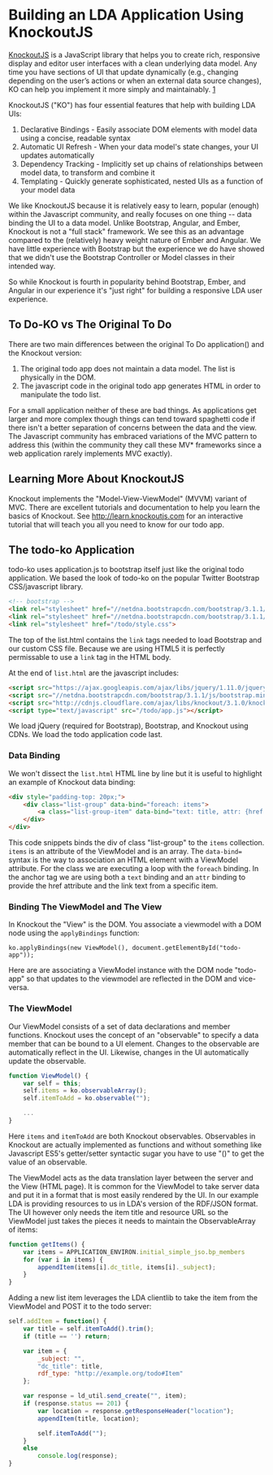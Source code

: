 # Building an LDA Application Using KnockoutJS

[KnockoutJS](http://knockoutjs.com) is a JavaScript library that helps you to create rich, responsive display and editor user interfaces with a clean underlying data model. Any time you have sections of UI that update dynamically (e.g., changing depending on the user’s actions or when an external data source changes), KO can help you implement it more simply and maintainably. [1](http://knockoutjs.com/documentation/introduction.html)

KnockoutJS ("KO") has four essential features that help with building LDA UIs:

1. Declarative Bindings - Easily associate DOM elements with model data using a concise, readable syntax
2. Automatic UI Refresh - When your data model's state changes, your UI updates automatically
3. Dependency Tracking - Implicitly set up chains of relationships between model data, to transform and combine it
4. Templating - Quickly generate sophisticated, nested UIs as a function of your model data

We like KnockoutJS because it is relatively easy to learn, popular (enough) within the Javascript community, and really focuses on one thing -- data binding the UI to a data model. Unlike Bootstrap, Angular, and Ember, Knockout is not a "full stack" framework. We see this as an advantage compared to the (relatively) heavy weight nature of Ember and Angular. We have little experience with Bootstrap but the experience we do have showed that we didn't use the Bootstrap Controller or Model classes in their intended way.

So while Knockout is fourth in popularity behind Bootstrap, Ember, and Angular in our experience it's "just right" for building a responsive LDA user experience.

## To Do-KO vs The Original To Do

There are two main differences between the original To Do application() and the Knockout version:

1. The original todo app does not maintain a data model. The list is physically in the DOM.
2. The javascript code in the original todo app generates HTML in order to manipulate the todo list.

For a small application neither of these are bad things. As applications get larger and more complex though things can tend toward spaghetti code if there isn't a better separation of concerns between the data and the view. The Javascript community has embraced variations of the MVC pattern to address this (within the community they call these MV* frameworks since a web application rarely implements MVC exactly).

## Learning More About KnockoutJS

Knockout implements the "Model-View-ViewModel" (MVVM) variant of MVC. There are excellent tutorials and documentation to help you learn the basics of Knockout. See http://learn.knockoutjs.com for an interactive tutorial that will teach you all you need to know for our todo app.

## The todo-ko Application

todo-ko uses application.js to bootstrap itself just like the original todo application. We based the look of todo-ko on the popular Twitter Bootstrap CSS/javascript library.

```html
<!-- bootstrap -->
<link rel="stylesheet" href="//netdna.bootstrapcdn.com/bootstrap/3.1.1/css/bootstrap.min.css">
<link rel="stylesheet" href="//netdna.bootstrapcdn.com/bootstrap/3.1.1/css/bootstrap-theme.min.css">
<link rel="stylesheet" href="/todo/style.css">
```

The top of the list.html contains the `link` tags needed to load Bootstrap and our custom CSS file. Because we are using HTML5 it is perfectly permissable to use a `link` tag in the HTML body.

At the end of `list.html` are the javascript includes:

```html
<script src="https://ajax.googleapis.com/ajax/libs/jquery/1.11.0/jquery.min.js"></script>
<script src="//netdna.bootstrapcdn.com/bootstrap/3.1.1/js/bootstrap.min.js"></script>
<script src="http://cdnjs.cloudflare.com/ajax/libs/knockout/3.1.0/knockout-min.js"></script>
<script type="text/javascript" src="/todo/app.js"></script>
```

We load jQuery (required for Bootstrap), Bootstrap, and Knockout using CDNs. We load the todo application code last.

### Data Binding

We won't dissect the `list.html` HTML line by line but it is useful to highlight an example of Knockout data binding:

```html
<div style="padding-top: 20px;">
    <div class="list-group" data-bind="foreach: items">
        <a class="list-group-item" data-bind="text: title, attr: {href: url}"></a>
    </div>
</div>
```

This code snippets binds the div of class "list-group" to the `items` collection. `items` is an attribute of the ViewModel and is an array. The `data-bind=` syntax is the way to association an HTML element with a ViewModel attribute. For the class we are executing a loop with the `foreach` binding. In the anchor tag we are using both a `text` binding and an `attr` binding to provide the href attribute and the link text from a specific item.

### Binding The ViewModel and The View

In Knockout the "View" is the DOM. You associate a viewmodel with a DOM node using the `applyBindings` function:

```javscript
ko.applyBindings(new ViewModel(), document.getElementById("todo-app"));
```

Here are are associating a ViewModel instance with the DOM node "todo-app" so that updates to the viewmodel are reflected in the DOM and vice-versa.

### The ViewModel

Our ViewModel consists of a set of data declarations and member functions. Knockout uses the concept of an "observable" to specify a data member that can be bound to a UI element. Changes to the observable are automatically reflect in the UI. Likewise, changes in the UI automatically update the observable.

```javascript
function ViewModel() {
    var self = this;
    self.items = ko.observableArray();
    self.itemToAdd = ko.observable("");

    ...
}
```

Here `items` and `itemToAdd` are both Knockout observables. Observables in Knockout are actually implemented as functions and without something like Javascript ES5's getter/setter syntactic sugar you have to use "()" to get the value of an observable.

The ViewModel acts as the data translation layer between the server and the View (HTML page). It is common for the ViewModel to take server data and put it in a format that is most easily rendered by the UI. In our example LDA is providing resources to us in LDA's version of the RDF/JSON format. The UI however only needs the item title and resource URL so the ViewModel just takes the pieces it needs to maintain the ObservableArray of items:

```javascript
function getItems() {
    var items = APPLICATION_ENVIRON.initial_simple_jso.bp_members
    for (var i in items) {
        appendItem(items[i].dc_title, items[i]._subject);
    }
}
```

Adding a new list item leverages the LDA clientlib to take the item from the ViewModel and POST it to the todo server:

```javascript
self.addItem = function() {
    var title = self.itemToAdd().trim();
    if (title == '') return;

    var item = {
        _subject: "",
        "dc_title": title,
        rdf_type: "http://example.org/todo#Item"
    };

    var response = ld_util.send_create("", item);
    if (response.status == 201) {
        var location = response.getResponseHeader("location");
        appendItem(title, location);

        self.itemToAdd("");
    }
    else
        console.log(response);
}
```



